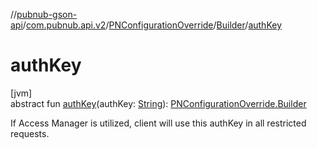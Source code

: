 //[pubnub-gson-api](../../../../index.md)/[com.pubnub.api.v2](../../index.md)/[PNConfigurationOverride](../index.md)/[Builder](index.md)/[authKey](auth-key.md)

# authKey

[jvm]\
abstract fun [authKey](auth-key.md)(authKey: [String](https://kotlinlang.org/api/latest/jvm/stdlib/kotlin/-string/index.html)): [PNConfigurationOverride.Builder](index.md)

If Access Manager is utilized, client will use this authKey in all restricted requests.
